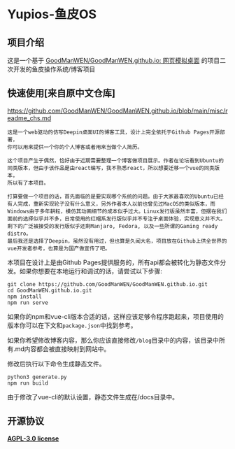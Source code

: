 # Yupios-鱼皮OS

## 项目介绍

这是一个基于 [GoodManWEN/GoodManWEN.github.io: 网页模拟桌面](https://github.com/GoodManWEN/GoodManWEN.github.io) 的项目二次开发的鱼皮操作系统/博客项目

## 快速使用[来自原中文仓库]

https://github.com/GoodManWEN/GoodManWEN.github.io/blob/main/misc/readme_chs.md

~~~
这是一个web驱动的仿写Deepin桌面UI的博客工具，设计上完全依托于Github Pages开源部署，
你可以用来提供一个你的个人博客或者用来当做个人简历。

这个项目产生于偶然，恰好由于近期需要整理一个博客做项目展示。作者在论坛看到Ubuntu的
同类版本，但由于该作品是由react编写，我不熟悉react，所以想要迁移一个vue的同类版本，
所以有了本项目。

打算要做一个项目的话，首先面临的是要实现哪个系统的问题。由于大家最喜欢的Ubuntu已经
有人完成，重新实现轮子没有什么意义，另外作者本人以前也曾见过MacOS的类似版本，而
Windows由于多年耕耘，模仿其动画细节的成本似乎过大。Linux发行版虽然丰富，但摆在我们
面前的选择似乎并不多，日常使用的红帽系发行版似乎并不专注于桌面体验，实现意义并不大。
剩下的广泛被接受的发行版似乎还剩Manjaro, Fedora, 以及一些所谓的Gaming ready distro。
最后我还是选择了Deepin，虽然没有用过，但也算是久闻大名，项目放在Github上供全世界的
vue开发者参考，也算是为国产做宣传了吧。
~~~

本项目在设计上是由Github Pages提供服务的，所有api都会被转化为静态文件分发。如果你想要在本地运行和调试的话，请尝试以下步骤:

~~~
git clone https://github.com/GoodManWEN/GoodManWEN.github.io.git
cd GoodManWEN.github.io.git
npm install
npm run serve
~~~

如果你的npm和vue-cli版本合适的话，这样应该足够令程序跑起来，项目使用的版本你可以在下文和`package.json`中找到参考。

如果你希望修改博客内容，那么你应该直接修改`/blog`目录中的内容，该目录中所有.md内容都会被直接映射到网站中。

修改后执行以下命令生成静态文件。

```
python3 generate.py
npm run build
```

由于修改了vue-cli的默认设置，静态文件生成在/docs目录中。

## 开源协议

**[AGPL-3.0 license](https://github.com/CodesPlex/YupiOS#AGPL-3.0-1-ov-file)**
